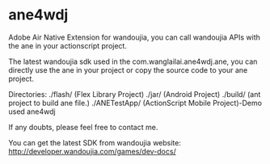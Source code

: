 ane4wdj
=======

Adobe Air Native Extension for wandoujia, you can call wandoujia APIs with the ane in your actionscript project.

The latest wandoujia sdk used in the com.wanglailai.ane4wdj.ane, you can directly use the ane in your project or copy the source code to your ane project.

Directories:
./flash/  (Flex Library Project)
./jar/    (Android Project)
./build/ (ant project to build ane file.)
./ANETestApp/ (ActionScript Mobile Project)-Demo used ane4wdj

If any doubts, please feel free to contact me.

You can get the latest SDK from wandoujia website: http://developer.wandoujia.com/games/dev-docs/
